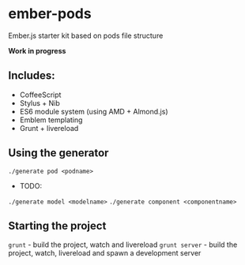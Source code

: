ember-pods
==========

Ember.js starter kit based on pods file structure

**Work in progress**

## Includes:

- CoffeeScript
- Stylus + Nib
- ES6 module system (using AMD + Almond.js)
- Emblem templating
- Grunt + livereload

## Using the generator
 `./generate pod <podname>`

 * TODO:

 `./generate model <modelname>`
 `./generate component <componentname>`

## Starting the project
`grunt` - build the project, watch and livereload
`grunt server` - build the project, watch, livereload and spawn a development server
